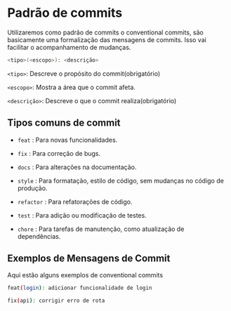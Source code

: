 # Padrão de commits
Utilizaremos como padrão de commits o conventional commits, são basicamente uma formalização das mensagens de commits. Isso vai facilitar o acompanhamento de mudanças.

````sh
<tipo>(<escopo>): <descrição>
````

`<tipo>`: Descreve o propósito do commit(obrigatório)

`<escopo>`: Mostra a área que o commit afeta.

`<descrição>`: Descreve o que o commit realiza(obrigatório)
    

## Tipos comuns de commit 

- `feat` : Para novas funcionalidades.

- `fix` : Para correção de bugs.

- `docs` : Para alterações na documentação.

- `style` : Para formatação, estilo de código, sem mudanças no código de produção.

- `refactor` : Para refatorações de código.

- `test` : Para adição ou modificação de testes.

- `chore` : Para tarefas de manutenção, como atualização de dependências.

## Exemplos de Mensagens de Commit
Aqui estão alguns exemplos de conventional commits

```sh
feat(login): adicionar funcionalidade de login 
```
```sh
fix(api): corrigir erro de rota 
```